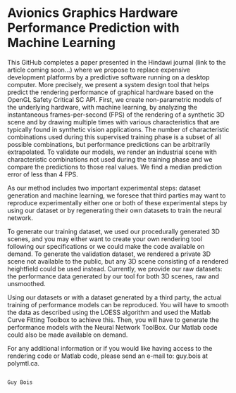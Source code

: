 # Avionics Graphics Hardware Performance Prediction with Machine Learning

This GitHub completes a paper presented in the Hindawi journal (link to the article coming soon...) where we propose to replace expensive development platforms by a predictive software running on a desktop computer. More precisely, we present a system design tool that helps predict the rendering performance of graphical hardware based on the OpenGL Safety Critical SC API. First, we create non-parametric models of the underlying hardware, with machine learning, by analyzing the instantaneous frames-per-second (FPS) of the rendering of a synthetic 3D scene and by drawing multiple times with various characteristics that are typically found in synthetic vision applications. The number of characteristic combinations used during this supervised training phase is a subset of all possible combinations, but performance predictions can be arbitrarily extrapolated. To validate our models, we render an industrial scene with characteristic combinations not used during the training phase and we compare the predictions to those real values. We find a median prediction error of less than 4 FPS.

As our method includes two important experimental steps: dataset generation and machine learning, we foresee that third parties may want to reproduce experimentally either one or both of these experimental steps by using our dataset or by regenerating their own datasets to train the neural network.

To generate our training dataset, we used our procedurally generated 3D scenes, and you may either want to create your own rendering tool following our specifications or we could make the code available on demand. To generate the validation dataset, we rendered a private 3D scene not available to the public, but any 3D scene consisting of a rendered heightfield could be used instead. Currently, we provide our raw datasets: the performance data generated by our tool for both 3D scenes, raw and unsmoothed.

Using our datasets or with a dataset generated by a third party, the actual training of performance models can be reproduced. You will have to smooth the data as described using the LOESS algorithm and used the Matlab Curve Fitting Toolbox to achieve this. Then, you will  have to generate the performance models with the Neural Network ToolBox. Our Matlab code could also be made available on demand.

For any additional information or if you would like having access to the rendering code or Matlab code, please send an e-mail to: guy.bois at polymtl.ca.

                                                                                                                                Guy Bois
